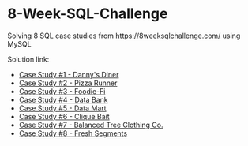 # 8-Week-SQL-Challenge
Solving 8 SQL case studies from https://8weeksqlchallenge.com/ using MySQL

Solution link:
- [Case Study #1 - Danny's Diner](Case%201%20Danny's%20Dinner/README.md)
- [Case Study #2 - Pizza Runner](Case%202%20Pizza%20Runner/README.md)
- [Case Study #3 - Foodie-Fi](Case%203%20Foodie-Fi/README.md)
- [Case Study #4 - Data Bank](Case%204%20Data%20Bank/README.md)
- [Case Study #5 - Data Mart](Case%205%20Data%20Mart/README.md)
- [Case Study #6 - Clique Bait](Case%206%20Clique%20Bait/README.md)
- [Case Study #7 - Balanced Tree Clothing Co.](Case%207%20Balanced%20Tree%20Clothing%20Co/README.md)
- [Case Study #8 - Fresh Segments](Case%208%20Fresh%20Segments/README.md)
